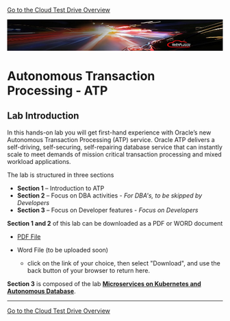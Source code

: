 [Go to the Cloud Test Drive Overview](../README.md)

![](../common/images/customer.logo2.png)

# Autonomous Transaction Processing - ATP #



## Lab Introduction

In this hands-on lab you will get first-hand experience with Oracle’s new Autonomous Transaction Processing (ATP) service. Oracle ATP delivers a self-driving, self-securing, self-repairing database service that can instantly scale to meet demands of mission critical transaction processing and mixed workload applications. 

The lab is structured in three sections 

- **Section 1** – Introduction to ATP 
- **Section 2** – Focus on DBA activities - *For DBA's, to be skipped by Developers*
- **Section 3** – Focus on Developer features - *Focus on Developers*



**Section 1 and 2** of this lab can be downloaded as a PDF or WORD document

- [PDF File](ATP-HOL-Long-v1.3a-frankfurt.pdf)
- Word File (to be uploaded soon)

  -  click on the link of your choice, then select "Download", and use the back button of your browser to return here.

**Section 3** is composed of the lab [**Microservices on Kubernetes and Autonomous Database**](AppDev/ATP-OKE/README.md). 



---



[Go to the Cloud Test Drive Overview](../README.md)


